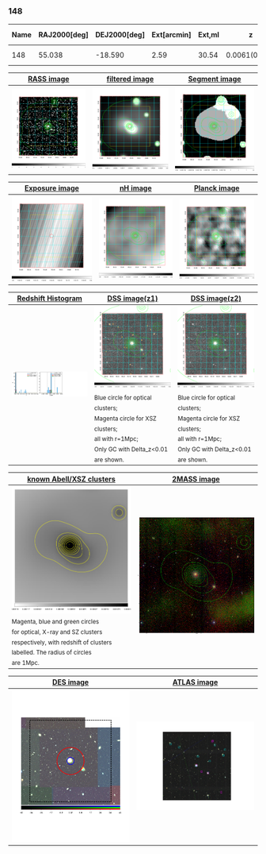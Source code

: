 <div STYLE="page-break-after: always;"></div>

### 148

|Name|RAJ2000[deg]|DEJ2000[deg] |Ext[arcmin]| Ext,ml | z | z_src| C|GC(XSZ,Delta_z<0.01)| GC(OPT,Delta_z<0.01)|GC| R_sig[arcmin] | R500[arcmin] | R500[Mpc]| CRsig[c/s] | CR500[c/s] |L500[1E44 erg/s]|F500[1E-12 erg/s/cm^2]| M500[1E14 Msun]|Tx[keV]|Cnt_sig|Beta|Rc[arcmin]|Comment|Alias|
|---|---|---|---|---|---|------|---|--------|---------|----------|---|---|---|---|---|---|---|---|---|---|---|---|---|---|
|148| 55.038| -18.590| 2.59| 30.54| 0.0061(0.005)| z1, z_xsz| B| MCXC| N| MCXC, N| 31.612| 45.821| 0.346| 0.333(0.056)| 0.360(0.060)| 0.004(0.000)| 5.013(0.590)| 0.12(0.01)| 0.57(0.02)| 220.7| 0.506(-0.004+0.009)| 1.817(-0.192+0.222)| -| k316|

|[RASS image](../image/148/148_img.pdf)|[filtered image](../image/148/148_fil.pdf)|[Segment image](../image/148/148_seg.pdf)|
|-------------------|--------------------|-------------------|
| <img src="../image/148/148_img.png" width="300">  | <img src="../image/148/148_fil.png" width="300">   | <img src="../image/148/148_seg.png" width="300">  |

|[Exposure image](../image/148/148_mex.pdf)| [nH image](../image/148/148_nh.pdf)| [Planck image](../image/148/148_p.pdf)|
|-------------------|--------------------|-------------------|
|<img src="../image/148/148_mex.png" width="300">   | <img src="../image/148/148_nh.png" width="300">    | <img src="../image/148/148_p.png" width="300"> |

|[Redshift Histogram](../image/148/148_zg.pdf) | [DSS image(z1)](../image/148/148_dss_z1.pdf)      |  [DSS image(z2)](../image/148/148_dss_z2.pdf)    |
|-------------------|--------------------|-------------------|
|<img src="../image/148/148_zg.png" width="300"> |<img src="../image/148/148_dss_z1.png" width="300"> <sub><br>Blue circle for optical clusters; <br>Magenta circle for XSZ clusters; <br>all with r=1Mpc; <br>Only GC with Delta_z<0.01 are shown. </sub>| <img src="../image/148/148_dss_z2.png" width="300"><sub><br>Blue circle for optical clusters; <br>Magenta circle for XSZ clusters; <br>all with r=1Mpc; <br>Only GC with Delta_z<0.01 are shown. </sub> |

|[known Abell/XSZ clusters](../image/148/148_gc.pdf) | [2MASS image](../image/148/148_2mass.pdf)      |
|-------------------|-------------------|
|<img src=../image/148/148_gc.png width="300"> <br><sub>Magenta, blue and green circles <br>for optical, X-ray and SZ clusters <br>respectively, with redshift of clusters <br>labelled. The radius of circles <br>are 1Mpc.</sub>|<img src="../image/148/148_2mass.png" width="300">  |

|[DES image](../image/148/148_des.pdf)   |[ATLAS image](../image/148/148_s.pdf)        |
|-------------------|-------------------|
| <img src="../image/148/148_des.pdf" width="300">  | <img src="../image/148/148_s.pdf" width="300">  |
